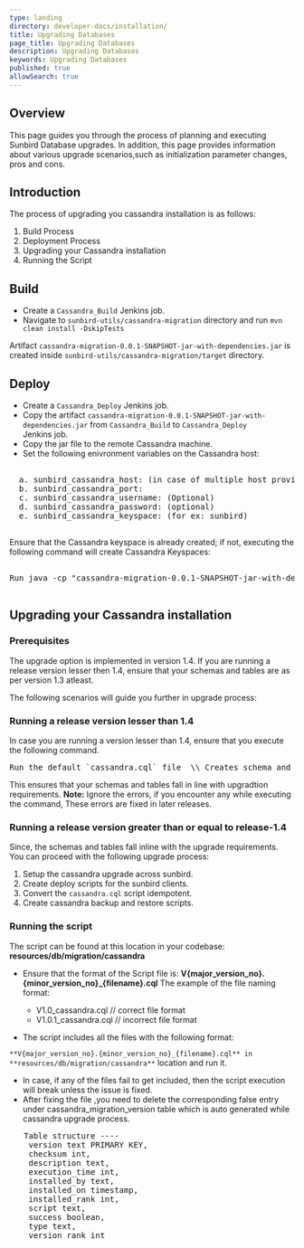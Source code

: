 ```yaml
---
type: landing
directory: developer-docs/installation/
title: Upgrading Databases
page_title: Upgrading Databases
description: Upgrading Databases
keywords: Upgrading Databases
published: true
allowSearch: true
---
```

## Overview 
This page guides you through the process of planning and executing Sunbird Database upgrades. In addition, this page provides information about various upgrade scenarios,such as initialization parameter changes, pros and cons.

## Introduction

The process of upgrading you cassandra installation is as follows:
  
  1. Build Process
  2. Deployment Process
  3. Upgrading your Cassandra installation  
  4. Running the Script

## Build

* Create a `Cassandra_Build` Jenkins job. 
* Navigate to `sunbird-utils/cassandra-migration` directory and run `mvn clean install -DskipTests`

Artifact `cassandra-migration-0.0.1-SNAPSHOT-jar-with-dependencies.jar` is created inside `sunbird-utils/cassandra-migration/target` directory.

## Deploy

* Create a `Cassandra_Deploy` Jenkins job. 
* Copy the artifact `cassandra-migration-0.0.1-SNAPSHOT-jar-with-dependencies.jar`  from  `Cassandra_Build` to `Cassandra_Deploy`     
  Jenkins job.
* Copy the jar file to the remote Cassandra machine. 
* Set the following enivronment variables on the Cassandra host:

<pre>

  a. sunbird_cassandra_host: (in case of multiple host provide the value comma separated) 
  b. sunbird_cassandra_port: 
  c. sunbird_cassandra_username: (Optional) 
  d. sunbird_cassandra_password: (optional) 
  e. sunbird_cassandra_keyspace: (for ex: sunbird)

</pre>

Ensure that the Cassandra keyspace is already created; if not, executing the following command will create Cassandra Keyspaces:

<pre>

Run java -cp "cassandra-migration-0.0.1-SNAPSHOT-jar-with-dependencies.jar com.contrastsecurity.cassandra.migration.utils.MigrationScriptEntryPoint` on your remote cassandra machine.

</pre>

## Upgrading your Cassandra installation 

### Prerequisites 

The upgrade option is implemented in version 1.4. If you are running a release version lesser then 1.4, ensure that your schemas and tables are as per version 1.3 atleast.

The following scenarios will guide you further in upgrade process: 

### Running a release version lesser than 1.4

In case you are running a version lesser than 1.4, ensure that you execute the following command.
<pre>
Run the default `cassandra.cql` file  \\ Creates schema and tables until release-1.3. 
</pre>
This ensures that your schemas and tables fall in line with upgradtion requirements. 
**Note:** Ignore the errors, if you encounter any while executing the command, These errors are fixed in later releases. 

### Running a release version greater than or equal to release-1.4 

Since, the schemas and tables fall inline with the upgrade requirements. 
You can proceed with the following upgrade process:  

1) Setup the cassandra upgrade across sunbird. 
2) Create deploy scripts for the sunbird clients.
3) Convert the `cassandra.cql` script idempotent.
4) Create cassandra backup and restore scripts.

### Running the script

The script can be found at this location in your codebase: **resources/db/migration/cassandra**

- Ensure that the format of the Script file is: **V{major_version_no}.{minor_version_no}_{filename}.cql**
  The example of the file naming format:     
     
     - V1.0_cassandra.cql // correct file format
     - V1.0.1_cassandra.cql // incorrect file format 

- The script includes all the files with the following format:

`**V{major_version_no}.{minor_version_no}_{filename}.cql** in **resources/db/migration/cassandra**` location and run it. 

- In case, if any of the files fail to get included, then the script execution will break unless the issue is fixed.
- After fixing the file ,you need to delete the corresponding false entry under cassandra_migration_version table which is auto generated while cassandra upgrade process.
<pre>
   Table structure ----
    version text PRIMARY KEY,
    checksum int,
    description text,
    execution_time int,
    installed_by text,
    installed_on timestamp,
    installed_rank int,
    script text,
    success boolean,
    type text,
    version_rank int
</pre>

